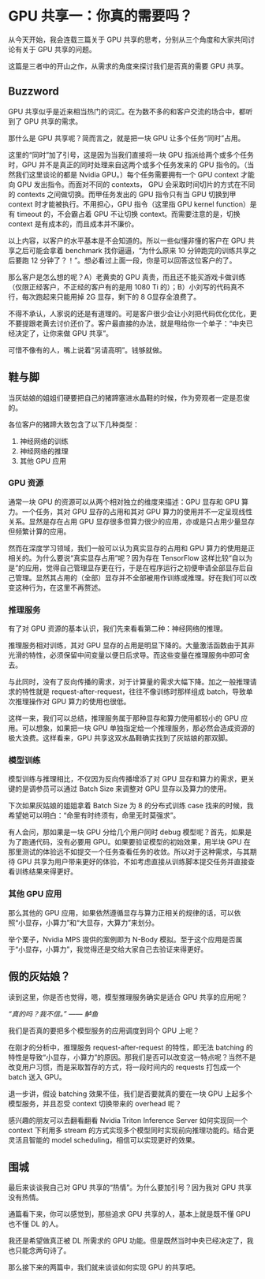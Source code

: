 # GPU 共享一：你真的需要吗？

从今天开始，我会连载三篇关于 GPU 共享的思考，分别从三个角度和大家共同讨论有关于 GPU 共享的问题。

这篇是三者中的开山之作，从需求的角度来探讨我们是否真的需要 GPU 共享。

## Buzzword

GPU 共享似乎是近来相当热门的词汇。在为数不多的和客户交流的场合中，都听到了 GPU 共享的需求。

那什么是 GPU 共享呢？简而言之，就是把一块 GPU 让多个任务“同时”占用。

这里的“同时”加了引号，这是因为当我们直接将一块 GPU 指派给两个或多个任务时，GPU 并不是真正的同时处理来自这两个或多个任务发来的 GPU 指令的。（当然我们这里谈论的都是 Nvidia GPU。）每个任务需要拥有一个 GPU context 才能向 GPU 发出指令。而面对不同的 contexts， GPU 会采取时间切片的方式在不同的 contexts 之间做切换。而甲任务发出的 GPU 指令只有当 GPU 切换到甲 context 时才能被执行。不用担心，GPU 指令（这里指 GPU kernel function）是有 timeout 的，不会霸占着 GPU 不让切换 context。而需要注意的是，切换 context 是有成本的，而且成本并不廉价。

以上内容，以客户的水平基本是不会知道的。所以一些似懂非懂的客户在 GPU 共享之后可能会拿着 benchmark 找你逼逼，“为什么原来 10 分钟跑完的训练共享之后要跑 12 分钟了？！”。想必看过上面一段，你是可以回答这位客户的了。

那么客户是怎么想的呢？A）老黄卖的 GPU 真贵，而且还不能买游戏卡做训练（仅限正经客户，不正经的客户有的是用 1080 Ti 的）；B）小刘写的代码真不行，每次跑起来只能用掉 2G 显存，剩下的 8 G显存全浪费了。

不得不承认，人家说的还是有道理的。可是客户很少会让小刘把代码优化优化，更不要提跟老黄去讨价还价了。客户最直接的办法，就是甩给你一个单子：“中央已经决定了，让你来做 GPU 共享”。

可惜不像有的人，嘴上说着“另请高明”。钱够就做。

## 鞋与脚

当灰姑娘的姐姐们硬要把自己的猪蹄塞进水晶鞋的时候，作为旁观者一定是忍俊的。

各位客户的猪蹄大致包含了以下几种类型：

1. 神经网络的训练
2. 神经网络的推理
3. 其他 GPU 应用

### GPU 资源

通常一块 GPU 的资源可以从两个相对独立的维度来描述：GPU 显存和 GPU 算力。一个任务，其对 GPU 显存的占用和其对 GPU 算力的使用并不一定呈现线性关系。显然是存在占用 GPU 显存很多但算力很少的应用，亦或是只占用少量显存但频繁计算的应用。

然而在深度学习领域，我们一般可以认为真实显存的占用和 GPU 算力的使用是正相关的。为什么要说“真实显存占用”呢？因为存在 TensorFlow 这样比较“自以为是”的应用，觉得自己管理显存更在行，于是在程序运行之初便申请全部显存后自己管理。显然其占用的（全部）显存并不全部被用作训练或推理。好在我们可以改变这种行为，在这里不再赘述。

### 推理服务

有了对 GPU 资源的基本认识，我们先来看看第二种：神经网络的推理。

推理服务相对训练，其对 GPU 显存的占用是明显下降的。大量激活函数由于其非光滑的特性，必须保留中间变量以便日后求导。而这些变量在推理服务中即可舍去。

与此同时，没有了反向传播的需求，对于计算量的需求大幅下降。加之一般推理请求的特性就是 request-after-request，往往不像训练时那样组成 batch，导致单次推理操作对 GPU 算力的使用也很低。

这样一来，我们可以总结，推理服务属于那种显存和算力使用都较小的 GPU 应用。可以想象，如果把一块 GPU 单独指定给一个推理服务，那必然会造成资源的极大浪费。这样看来，GPU 共享这双水晶鞋确实找到了灰姑娘的那双脚。

### 模型训练

模型训练与推理相比，不仅因为反向传播增添了对 GPU 显存和算力的需求，更关键的是调参员可以通过 Batch Size 来调整对 GPU 显存以及算力的使用。

下次如果灰姑娘的姐姐拿着 Batch Size 为 8 的分布式训练 case 找来的时候，我希望她可以明白：“命里有时终须有，命里无时莫强求”。

有人会问，那如果是一块 GPU 分给几个用户同时 debug 模型呢？首先，如果是为了跑通代码，没有必要用 GPU。如果要验证模型的初始效果，用半块 GPU 在那里测试的体验远不如提交一个任务查看任务的收敛。所以对于这种需求，与其期待 GPU 共享为用户带来更好的体验，不如考虑直接从训练脚本提交任务并直接查看训练结果来得更好。

### 其他 GPU 应用

那么其他的 GPU 应用，如果依然遵循显存与算力正相关的规律的话，可以依照“小显存，小算力”和“大显存，大算力”来划分。

举个栗子，Nvidia MPS 提供的案例即为 N-Body 模拟。至于这个应用是否属于“小显存，小算力”，我觉得还是交给大家自己去验证来得更好。

## 假的灰姑娘？

读到这里，你是否也觉得，嗯，模型推理服务确实是适合 GPU 共享的应用呢？

*“真的吗？我不信。” —— 鲈鱼*

我们是否真的要把多个模型服务的应用调度到同个 GPU 上呢？

在刚才的分析中，推理服务 request-after-request 的特性，即无法 batching 的特性是导致“小显存，小算力”的原因。那我们是否可以改变这一特点呢？当然不是改变用户习惯，而是采取暂存的方式，将一段时间内的 requests 打包成一个 batch 送入 GPU。

退一步讲，假设 batching 效果不佳，我们是否要就真的要在一块 GPU 上起多个模型服务，并且忍受 context 切换带来的 overhead 呢？

感兴趣的朋友可以去翻看翻看 Nvidia Triton Inference Server 如何实现同一个 context 下利用多 stream 的方式实现多个模型同时实现前向推理功能的。结合更灵活且智能的 model scheduling，相信可以实现更好的效果。

## 围城

最后来谈谈我自己对 GPU 共享的“热情”。为什么要加引号？因为我对 GPU 共享没有热情。

通篇看下来，你可以感觉到，那些追求 GPU 共享的人，基本上就是既不懂 GPU 也不懂 DL 的人。

我还是希望做真正被 DL 所需求的 GPU 功能。但是既然当时中央已经决定了，我也只能念两句诗了。

那么接下来的两篇中，我们就来谈谈如何实现 GPU 的共享吧。
